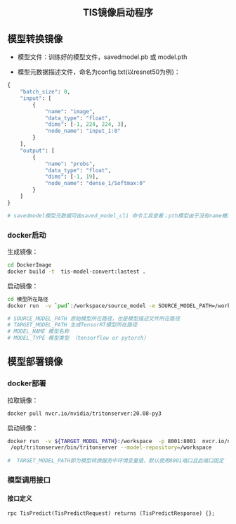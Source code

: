 
<center><h2>TIS镜像启动程序</h2></center>

## 模型转换镜像

- 模型文件：训练好的模型文件，savedmodel.pb 或 model.pth

- 模型元数据描述文件，命名为config.txt(以resnet50为例)：

```python
{
    "batch_size": 0,
    "input": [
        {
            "name": "image",
            "data_type": "float",
            "dims": [-1, 224, 224, 3],
            "node_name": "input_1:0"
        }
    ],
    "output": [
        {
            "name": "probs",
            "data_type": "float",
            "dims": [-1, 19],
            "node_name": "dense_1/Softmax:0"
        }
    ]
}

# savedmodel模型元数据可由saved_model_cli 命令工具查看；pth模型由于没有name概念，可设置为单字母名称，如 i, o等

```

### docker启动

生成镜像：  
```bash
cd DockerImage
docker build -t  tis-model-convert:lastest .
```
启动镜像：  
```bash
cd 模型所在路径
docker run  -v `pwd`:/workspace/source_model -e SOURCE_MODEL_PATH=/workspace/source_model -e TARGET_MODEL_PATH=/workspace/source_model -e MODEL_NAME=tensorflow-666 -e MODEL_TYPE=tensorflow tis-model-convert:lastest

# SOURCE_MODEL_PATH 原始模型所在路径，也是模型描述文件所在路径
# TARGET_MODEL_PATH 生成TensorRT模型所在路径
# MODEL_NAME 模型名称
# MODEL_TYPE 模型类型 （tensorflow or pytorch）
```

## 模型部署镜像
### docker部署

拉取镜像：  
```bash
docker pull nvcr.io/nvidia/tritonserver:20.08-py3
```

启动镜像：  
```bash
docker run  -v ${TARGET_MODEL_PATH}:/workspace  -p 8001:8001  nvcr.io/nvidia/tritonserver:20.08-py3
 /opt/tritonserver/bin/tritonserver --model-repository=/workspace
 
#  TARGET_MODEL_PATH即为模型转换服务中环境变量值，默认使用8001端口且此端口固定
```

### 模型调用接口
#### 接口定义
```protobuf
rpc TisPredict(TisPredictRequest) returns (TisPredictResponse) {};
```